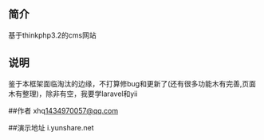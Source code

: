 ﻿## 简介

基于thinkphp3.2的cms网站

## 说明
鉴于本框架面临淘汰的边缘，不打算修bug和更新了(还有很多功能木有完善,页面木有整理)，除非有空，我要学laravel和yii

##作者
xhq<1434970057@qq.com>

##演示地址
i.yunshare.net